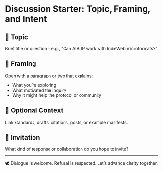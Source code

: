 # Discussion Starter: Topic, Framing, and Intent

## 🧭 Topic

Brief title or question - e.g., "Can AIBDP work with IndieWeb microformats?"

## 💬 Framing

Open with a paragraph or two that explains:
- What you’re exploring
- What motivated the inquiry
- Why it might help the protocol or community

## 🔗 Optional Context

Link standards, drafts, citations, posts, or example manifests.

## 🙌 Invitation

What kind of response or collaboration do you hope to invite?

---

🕊️ Dialogue is welcome. Refusal is respected. Let’s advance clarity together.
